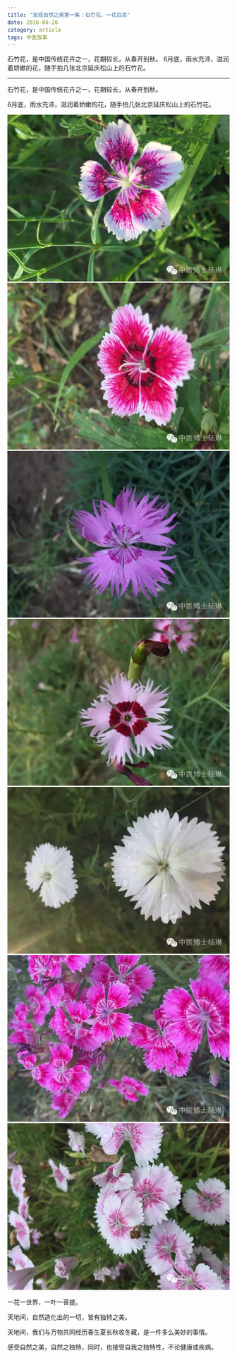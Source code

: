 ```yaml
---
title: "发现自然之美第一集：石竹花，一花百态"
date: 2016-06-28
category: article
tags: 中医故事
---
```


石竹花，是中国传统花卉之一，花期较长，从春开到秋。
6月底，雨水充沛，滋润着娇嫰的花，随手拍几张北京延庆松山上的石竹花。

***

石竹花，是中国传统花卉之一，花期较长，从春开到秋。

6月底，雨水充沛，滋润着娇嫰的花，随手拍几张北京延庆松山上的石竹花。

![](/media/2016/06/28-01.jpg)
![](/media/2016/06/28-02.jpg)
![](/media/2016/06/28-03.jpg)
![](/media/2016/06/28-04.jpg)
![](/media/2016/06/28-05.jpg)
![](/media/2016/06/28-06.jpg)
![](/media/2016/06/28-07.jpg)

一花一世界，一叶一菩提。

天地间，自然造化出的一切，皆有独特之美。

天地间，我们与万物共同经历春生夏长秋收冬藏，是一件多么美妙的事情。

感受自然之美，自然之独特，同时，也接受自我之独特性，不论健康或疾病。